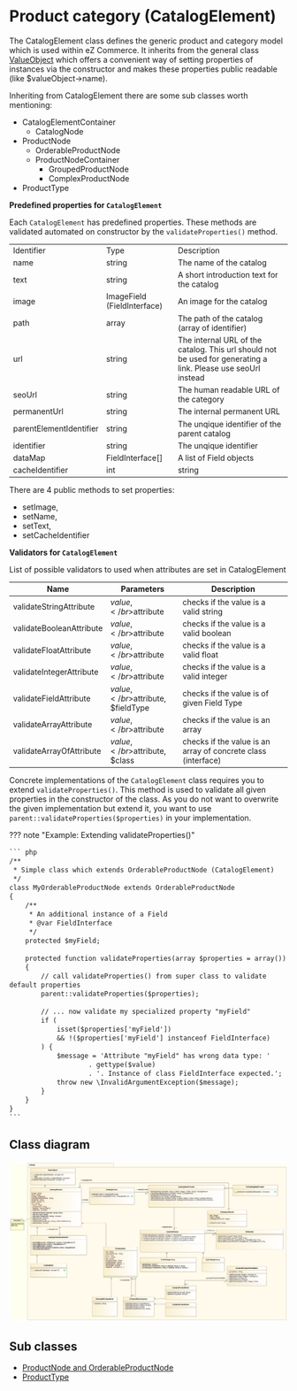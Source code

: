# Product category (CatalogElement)

The CatalogElement class defines the generic product and category model which is used within eZ Commerce. It inherits from the general class [ValueObject](../../../api/valueobject.md) which offers a convenient way of setting properties of instances via the constructor and makes these properties public readable (like $valueObject-\>name).

Inheriting from CatalogElement there are some sub classes worth mentioning:

- CatalogElementContainer
    - CatalogNode
- ProductNode
    - OrderableProductNode
    - ProductNodeContainer
        - GroupedProductNode
        - ComplexProductNode
- ProductType

**Predefined properties for `CatalogElement`**

Each `CatalogElement` has predefined properties. These methods are validated automated on constructor by the `validateProperties()` method.

||||
|--- |--- |--- |
|Identifier|Type|Description|
|name|string|The name of the catalog|
|text|string|A short introduction text for the catalog|
|image|ImageField (FieldInterface)|An image for the catalog|
|path|array|The path of the catalog (array of identifier)|
|url|string|The internal URL of the catalog. This url should not be used for generating a link. Please use seoUrl instead|
|seoUrl|string|The human readable URL of the category|
|permanentUrl|string|The internal permanent URL|
|parentElementIdentifier|string|The unqique identifier of the parent catalog|
|identifier|string|The unqique identifier|
|dataMap|FieldInterface[]|A list of Field objects|
|cacheIdentifier|int|string|cache identifier of element to use as key in cache storage|


There are 4 public methods to set properties: 

- setImage, 
- setName, 
- setText, 
- setCacheIdentifier

**Validators for `CatalogElement`**

List of possible validators to used when attributes are set in CatalogElement

|Name|Parameters|Description|
|--- |--- |--- |
|validateStringAttribute|$value,</br>$attribute|checks if the value is a valid string|
|validateBooleanAttribute|$value,</br>$attribute|checks if the value is a valid boolean|
|validateFloatAttribute|$value,</br>$attribute|checks if the value is a valid float|
|validateIntegerAttribute|$value,</br>$attribute|checks if the value is a valid integer|
|validateFieldAttribute|$value,</br>$attribute,</br>$fieldType|checks if the value is of given Field Type|
|validateArrayAttribute|$value,</br>$attribute|checks if the value is an array|
|validateArrayOfAttribute|$value,</br>$attribute,</br>$class|checks if the value is an array of concrete class (interface)|

Concrete implementations of the `CatalogElement` class requires you to extend `validateProperties()`. This method is used to validate all given properties in the constructor of the class. As you do not want to overwrite the given implementation but extend it, you want to use `parent::validateProperties($properties)` in your implementation.

??? note "Example: Extending validateProperties()"

    ``` php
    /**
     * Simple class which extends OrderableProductNode (CatalogElement)
     */ 
    class MyOrderableProductNode extends OrderableProductNode
    {
        /**
         * An additional instance of a Field
         * @var FieldInterface
         */
        protected $myField;
        
        protected function validateProperties(array $properties = array())
        {
            // call validateProperties() from super class to validate default properties
            parent::validateProperties($properties);
            
            // ... now validate my specialized property "myField"
            if (
                isset($properties['myField'])
                && !($properties['myField'] instanceof FieldInterface)
            ) {
                $message = 'Attribute "myField" has wrong data type: '
                        . gettype($value)
                        . '. Instance of class FieldInterface expected.';
                throw new \InvalidArgumentException($message);
            }
        }
    }
    ```

## Class diagram

![](../../img/catalog_2.png)

## Sub classes

- [ProductNode and OrderableProductNode](productnode_and_orderableproductnode.md)
- [ProductType](producttype.md)
